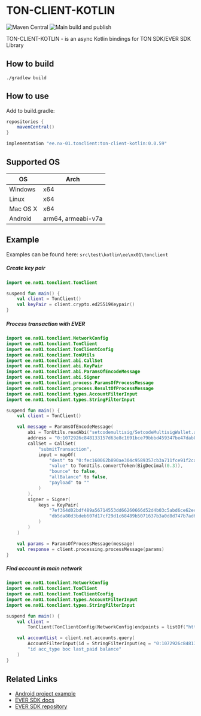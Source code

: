 # TON-CLIENT-KOTLIN

![Maven Central](https://img.shields.io/maven-central/v/ee.nx-01.tonclient/ton-client-kotlin)
![Main build and publish](https://github.com/mdorofeev/ton-client-kotlin/workflows/Main%20build%20and%20publish/badge.svg)

TON-CLIENT-KOTLIN - is an async Kotlin bindings for TON SDK/EVER SDK Library 

## How to build

    ./gradlew build

## How to use

Add to build.gradle:

```groovy
repositories {
    mavenCentral()
}
```

```groovy
implementation "ee.nx-01.tonclient:ton-client-kotlin:0.0.59"
```

## Supported OS 

| OS       | Arch               |
|----------|--------------------|
| Windows  | x64                |
| Linux    | x64                |
| Mac OS X | x64                |
| Android  | arm64, armeabi-v7a |

## Example

Examples can be found here: `src\test\kotlin\ee\nx01\tonclient`

##### Create key pair
```kotlin
import ee.nx01.tonclient.TonClient

suspend fun main() {
    val client = TonClient()
    val keyPair = client.crypto.ed25519Keypair()
}
```
##### Process transaction with EVER

```kotlin
import ee.nx01.tonclient.NetworkConfig
import ee.nx01.tonclient.TonClient
import ee.nx01.tonclient.TonClientConfig
import ee.nx01.tonclient.TonUtils
import ee.nx01.tonclient.abi.CallSet
import ee.nx01.tonclient.abi.KeyPair
import ee.nx01.tonclient.abi.ParamsOfEncodeMessage
import ee.nx01.tonclient.abi.Signer
import ee.nx01.tonclient.process.ParamsOfProcessMessage
import ee.nx01.tonclient.process.ResultOfProcessMessage
import ee.nx01.tonclient.types.AccountFilterInput
import ee.nx01.tonclient.types.StringFilterInput

suspend fun main() {
    val client = TonClient()

    val message = ParamsOfEncodeMessage(
        abi = TonUtils.readAbi("setcodemultisig/SetcodeMultisigWallet.abi.json"),
        address = "0:1072926c848133157d63e8c1691bce79bbbd459347be47dab85536903894aeb3",
        callSet = CallSet(
            "submitTransaction",
            input = mapOf(
                "dest" to "0:fec160062b890ae304c9589357cb3a711fce91f2ca0d03852668de01a507671c",
                "value" to TonUtils.convertToken(BigDecimal(0.3)),
                "bounce" to false,
                "allBalance" to false,
                "payload" to ""
            )
        ),
        signer = Signer(
            keys = KeyPair(
                "7ef364d02bdf489a56714553dd66260666d52d4b03c5abd6ce62ec7ffbc0a2ca",
                "db5da80d3bdeb607d17cf29d1c68489b5071637b3a0d8d747b7ad6ce7e89e5c0"
            )
        )
    )

    val params = ParamsOfProcessMessage(message)
    val response = client.processing.processMessage(params)
}
```

##### Find account in main network

```kotlin
import ee.nx01.tonclient.NetworkConfig
import ee.nx01.tonclient.TonClient
import ee.nx01.tonclient.TonClientConfig
import ee.nx01.tonclient.types.AccountFilterInput
import ee.nx01.tonclient.types.StringFilterInput

suspend fun main() {
    val client =
        TonClient(TonClientConfig(NetworkConfig(endpoints = listOf("https://mainnet.evercloud.dev/replace_me/graphql"))))

    val accountList = client.net.accounts.query(
        AccountFilterInput(id = StringFilterInput(eq = "0:1072926c848133157d63e8c1691bce79bbbd459347be47dab85536903894aeb3")),
        "id acc_type boc last_paid balance"
    )
}
```

## Related Links
- [Android project example](https://github.com/mdorofeev/ton-client-kotlin-android-example)
- [EVER SDK docs](https://github.com/tonlabs/ever-sdk/blob/master/docs/reference/types-and-methods/modules.md)
- [EVER SDK repository](https://github.com/tonlabs/ever-sdk)

